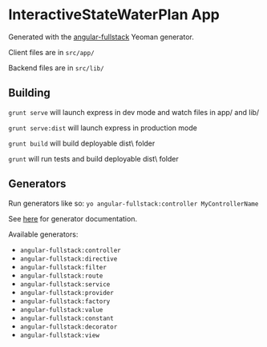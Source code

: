 # InteractiveStateWaterPlan App

Generated with the [angular-fullstack](https://github.com/DaftMonk/generator-angular-fullstack) Yeoman generator.

Client files are in `src/app/`

Backend files are in `src/lib/`

## Building

`grunt serve` will launch express in dev mode and watch files in app/ and lib/

`grunt serve:dist` will launch express in production mode

`grunt build` will build deployable dist\ folder

`grunt` will run tests and build deployable dist\ folder

## Generators

Run generators like so: `yo angular-fullstack:controller MyControllerName`

See [here](https://github.com/yeoman/generator-angular#generators) for generator documentation.

Available generators:

* `angular-fullstack:controller`
* `angular-fullstack:directive`
* `angular-fullstack:filter`
* `angular-fullstack:route`
* `angular-fullstack:service`
* `angular-fullstack:provider`
* `angular-fullstack:factory`
* `angular-fullstack:value`
* `angular-fullstack:constant`
* `angular-fullstack:decorator`
* `angular-fullstack:view`

